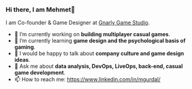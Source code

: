 ### Hi there, I am Mehmet👋

I am Co-founder & Game Designer at [Gnarly Game Studio](https://www.linkedin.com/company/gnarlygamestudio).

- 🔭 I’m currently working on **building multiplayer casual games**.
- 🌱 I’m currently learning **game design and the psychological basis of gaming**.
- 🤔 I would be happy to talk about **company culture and game design ideas**.
- 💬 Ask me about **data analysis, DevOps, LiveOps, back-end, casual game development**.
- 📫 How to reach me: https://www.linkedin.com/in/mgurdal/

